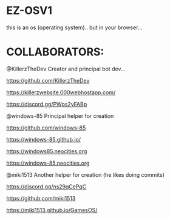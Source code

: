 # EZ-OSV1

this is an os (operating system).. but in your browser...

# COLLABORATORS:

@KillerzTheDev Creator and principal bot dev...

https://github.com/KillerzTheDev

https://killerzwebsite.000webhostapp.com/

https://discord.gg/PWps2yFABp

@windows-85 Principal helper for creation

https://github.com/windows-85

https://windows-85.github.io/

https://windows85.neocities.org

https://windows-85.neocities.org

@miki1513 Another helper for creation (he likes doing commits)

https://discord.gg/ns29qCePqC

https://github.com/miki1513

https://miki1513.github.io/GamesOS/
